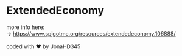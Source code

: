 # ExtendedEconomy
more info here:<br>
-> https://www.spigotmc.org/resources/extendedeconomy.106888/ <br><br>
coded with ❤️ by JonaHD345
